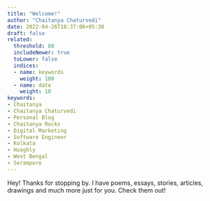 ```yaml
---
title: "Welcome!"
author: "Chaitanya Chaturvedi"
date: 2022-04-26T18:37:06+05:30
draft: false
related:
  threshold: 80
  includeNewer: true
  toLower: false
  indices:
  - name: keywords
    weight: 100
  - name: date
    weight: 10
keywords:
- Chaitanya
- Chaitanya Chaturvedi
- Personal Blog
- Chaitanya Rocks
- Digital Marketing
- Software Engineer
- Kolkata
- Hooghly
- West Bengal
- Serampore
---
```


Hey! Thanks for stopping by. I have poems, essays, stories, articles, drawings and much more just for you. Check them out!